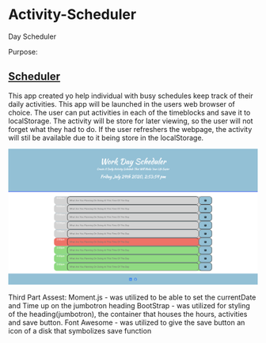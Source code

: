 # Activity-Scheduler
Day Scheduler

Purpose:
<h2><a href='https://kamara-moses.github.io/Activity-Scheduler/'>Scheduler</a></h2>

This app created yo help individual with busy schedules keep track of their daily activities.
This app will be launched in the users web browser of choice. 
The user can put activities in each of the timeblocks and save it to localStorage.
The activity will be store for later viewing, so the user will not forget what they had to do.
If the user refreshers the webpage, the activity will stil be available due to it being store in the localStorage.

<img src='image/Work Day Scheduler.png' alt='Daily Activity Scheduler Application'>

Third Part Assest:
Moment.js - was utilized to be able to set the currentDate and Time up on the jumbotron heading
BootStrap - was utilized for styling of the heading(jumbotron), the container that houses the hours, activities and save button.
Font Awesome - was utilized to give the save button an icon of a disk that symbolizes save function